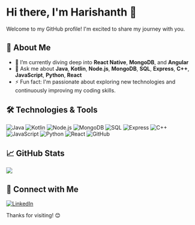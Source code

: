 # Hi there, I'm Harishanth 👋

Welcome to my GitHub profile! I'm excited to share my journey with you.

## 🚀 About Me
- 🌱 I’m currently diving deep into **React Native**, **MongoDB**, and **Angular**
- 💬 Ask me about **Java**, **Kotlin**, **Node.js**, **MongoDB**, **SQL**, **Express**, **C++**, **JavaScript**, **Python**, **React**
- ⚡ Fun fact: I'm passionate about exploring new technologies and continuously improving my coding skills.

## 🛠️ Technologies & Tools

![Java](https://img.shields.io/badge/-Java-black?style=flat-square&logo=java)
![Kotlin](https://img.shields.io/badge/-Kotlin-0095D5?style=flat-square&logo=kotlin&logoColor=white)
![Node.js](https://img.shields.io/badge/-Node.js-339933?style=flat-square&logo=node.js&logoColor=white)
![MongoDB](https://img.shields.io/badge/-MongoDB-47A248?style=flat-square&logo=mongodb&logoColor=white)
![SQL](https://img.shields.io/badge/-SQL-4479A1?style=flat-square&logo=postgresql&logoColor=white)
![Express](https://img.shields.io/badge/-Express-black?style=flat-square&logo=express&logoColor=white)
![C++](https://img.shields.io/badge/-C++-00599C?style=flat-square&logo=c%2B%2B&logoColor=white)
![JavaScript](https://img.shields.io/badge/-JavaScript-black?style=flat-square&logo=javascript)
![Python](https://img.shields.io/badge/-Python-3776AB?style=flat-square&logo=python)
![React](https://img.shields.io/badge/-React-black?style=flat-square&logo=react)
![GitHub](https://img.shields.io/badge/-GitHub-181717?style=flat-square&logo=github)

## 📈 GitHub Stats

<img align="center" src="https://github-readme-stats.vercel.app/api?username=it21201714&show_icons=true&hide_border=true&theme=radical" />

## 🔗 Connect with Me

[![LinkedIn](https://img.shields.io/badge/-LinkedIn-0077B5?style=flat-square&logo=linkedin&logoColor=white)](https://www.linkedin.com/in/harishanth-anandaraj-1229ba274)

Thanks for visiting! 😊
